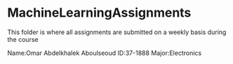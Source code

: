 # MachineLearningAssignments

This folder is where all assignments are submitted on a weekly basis during the course 

Name:Omar Abdelkhalek Aboulseoud
ID:37-1888
Major:Electronics
